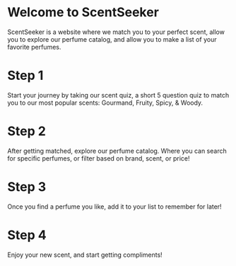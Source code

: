 # Welcome to ScentSeeker

ScentSeeker is a website where we match you to your perfect scent, allow you to explore our perfume catalog, and allow you to make a list of your favorite perfumes. 

# Step 1
Start your journey by taking our scent quiz, a short 5 question quiz to match you to our most popular scents: Gourmand, Fruity, Spicy, & Woody.

# Step 2
After getting matched, explore our perfume catalog. Where you can search for specific perfumes, or filter based on brand, scent, or price!

# Step 3
Once you find a perfume you like, add it to your list to remember for later!

# Step 4
Enjoy your new scent, and start getting compliments!

